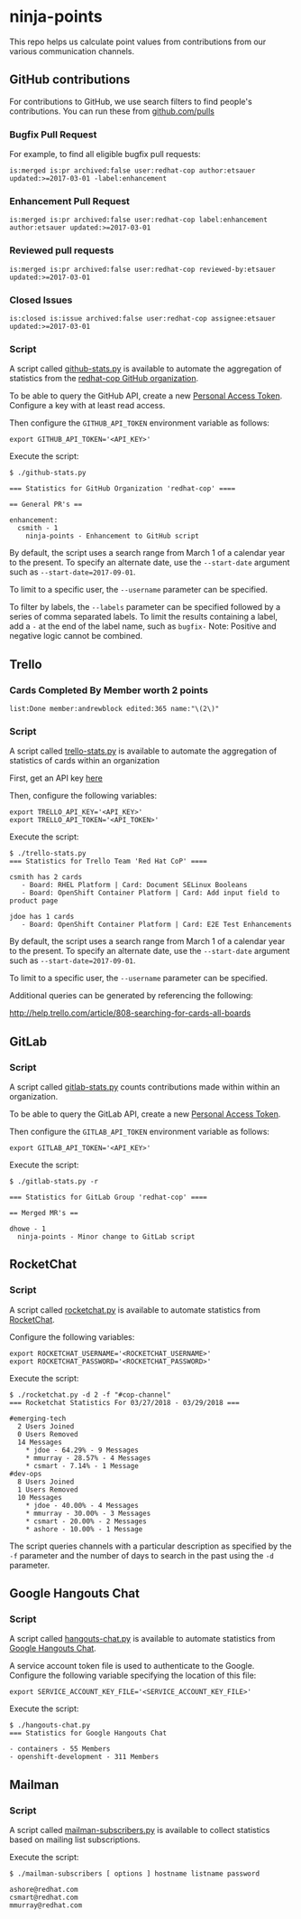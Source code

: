 # ninja-points

This repo helps us calculate point values from contributions from our various communication channels.

## GitHub contributions

For contributions to GitHub, we use search filters to find people's contributions. You can run these from [github.com/pulls](https://github.com/pulls)

### Bugfix Pull Request

For example, to find all eligible bugfix pull requests:

```
is:merged is:pr archived:false user:redhat-cop author:etsauer updated:>=2017-03-01 -label:enhancement
```

### Enhancement Pull Request

```
is:merged is:pr archived:false user:redhat-cop label:enhancement author:etsauer updated:>=2017-03-01
```

### Reviewed pull requests

```
is:merged is:pr archived:false user:redhat-cop reviewed-by:etsauer updated:>=2017-03-01
```

### Closed Issues

```
is:closed is:issue archived:false user:redhat-cop assignee:etsauer updated:>=2017-03-01
```

### Script

A script called [github-stats.py](github-stats.py) is available to automate the aggregation of statistics from the [redhat-cop GitHub organization](https://github.com/redhat-cop).

To be able to query the GitHub API, create a new [Personal Access Token](https://github.com/settings/tokens). Configure a key with at least read access.

Then configure the `GITHUB_API_TOKEN` environment variable as follows:

```
export GITHUB_API_TOKEN='<API_KEY>'
```

Execute the script:

```
$ ./github-stats.py

=== Statistics for GitHub Organization 'redhat-cop' ====

== General PR's ==

enhancement:
  csmith - 1
    ninja-points - Enhancement to GitHub script
```

By default, the script uses a search range from March 1 of a calendar year to the present. To specify an alternate date, use the `--start-date` argument such as `--start-date=2017-09-01`.

To limit to a specific user, the `--username` parameter can be specified.

To filter by labels, the `--labels` parameter can be specified followed by a series of comma separated labels. To limit the results containing a label, add a `-` at the end of the label name, such as `bugfix-` Note: Positive and negative logic cannot be combined.


## Trello

### Cards Completed By Member worth 2 points

```
list:Done member:andrewblock edited:365 name:"\(2\)"
```

### Script

A script called [trello-stats.py](trello-stats.py) is available to automate the aggregation of statistics of cards within an organization

First, get an API key [here](https://trello.com/app-key)

Then, configure the following variables:

```
export TRELLO_API_KEY='<API_KEY>'
export TRELLO_API_TOKEN='<API_TOKEN>'
```

Execute the script:

```
$ ./trello-stats.py
=== Statistics for Trello Team 'Red Hat CoP' ====

csmith has 2 cards
   - Board: RHEL Platform | Card: Document SELinux Booleans
   - Board: OpenShift Container Platform | Card: Add input field to product page

jdoe has 1 cards
   - Board: OpenShift Container Platform | Card: E2E Test Enhancements
```

By default, the script uses a search range from March 1 of a calendar year to the present. To specify an alternate date, use the `--start-date` argument such as `--start-date=2017-09-01`.

To limit to a specific user, the `--username` parameter can be specified.

Additional queries can be generated by referencing the following:

http://help.trello.com/article/808-searching-for-cards-all-boards

## GitLab

### Script

A script called [gitlab-stats.py](gitlab-stats.py) counts contributions made within within an organization.

To be able to query the GitLab API, create a new [Personal Access Token](https://docs.gitlab.com/ee/user/profile/personal_access_tokens.html).

Then configure the `GITLAB_API_TOKEN` environment variable as follows:

```
export GITLAB_API_TOKEN='<API_KEY>'
```

Execute the script:

```
$ ./gitlab-stats.py -r

=== Statistics for GitLab Group 'redhat-cop' ====

== Merged MR's ==

dhowe - 1
  ninja-points - Minor change to GitLab script
```

## RocketChat

### Script

A script called [rocketchat.py](rocketchat.py) is available to automate statistics from [RocketChat](https://rocket.chat/).

Configure the following variables:

```
export ROCKETCHAT_USERNAME='<ROCKETCHAT_USERNAME>'
export ROCKETCHAT_PASSWORD='<ROCKETCHAT_PASSWORD>'
```

Execute the script:

```
$ ./rocketchat.py -d 2 -f "#cop-channel" 
=== Rocketchat Statistics For 03/27/2018 - 03/29/2018 ===

#emerging-tech
  2 Users Joined
  0 Users Removed
  14 Messages
    * jdoe - 64.29% - 9 Messages
    * mmurray - 28.57% - 4 Messages
    * csmart - 7.14% - 1 Message
#dev-ops
  8 Users Joined
  1 Users Removed
  10 Messages
    * jdoe - 40.00% - 4 Messages
    * mmurray - 30.00% - 3 Messages
    * csmart - 20.00% - 2 Messages
    * ashore - 10.00% - 1 Message
```

The script queries channels with a particular description as specified by the `-f` parameter and the number of days to search in the past using the `-d` parameter.

## Google Hangouts Chat

### Script

A script called [hangouts-chat.py](hangouts-chat.py) is available to automate statistics from [Google Hangouts Chat](https://chat.google.com).

A service account token file is used to authenticate to the Google. Configure the following variable specifying the location of this file:

```
export SERVICE_ACCOUNT_KEY_FILE='<SERVICE_ACCOUNT_KEY_FILE>'
```

Execute the script:

```
$ ./hangouts-chat.py
=== Statistics for Google Hangouts Chat

- containers - 55 Members
- openshift-development - 311 Members
```

## Mailman

### Script

A script called [mailman-subscribers.py](mailman-subscribers.py) is available to collect statistics based on mailing list subscriptions.

Execute the script:

```
$ ./mailman-subscribers [ options ] hostname listname password

ashore@redhat.com
csmart@redhat.com
mmurray@redhat.com
```
